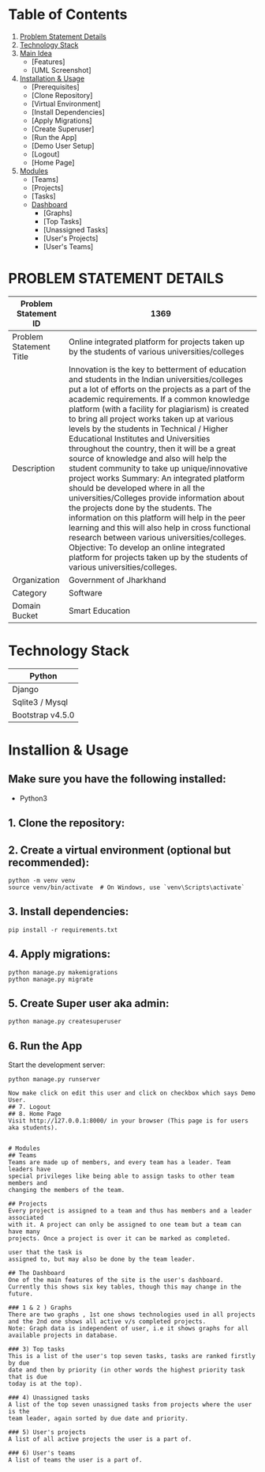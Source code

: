 
# Table of Contents

1. [Problem Statement Details](#problem-statement-details)
2. [Technology Stack](#technology-stack)
3. [Main Idea](#main-idea)
   - [Features]
   - [UML Screenshot]
4. [Installation & Usage](#installion--usage)
   - [Prerequisites]
   - [Clone Repository]
   - [Virtual Environment]
   - [Install Dependencies]
   - [Apply Migrations]
   - [Create Superuser]
   - [Run the App]
   - [Demo User Setup]
   - [Logout]
   - [Home Page]
5. [Modules](#modules)
   - [Teams]
   - [Projects]
   - [Tasks]
   - [Dashboard](#the-dashboard)
      - [Graphs]
      - [Top Tasks]
      - [Unassigned Tasks]
      - [User's Projects]
      - [User's Teams]

# PROBLEM STATEMENT DETAILS
| Problem Statement ID              | 1369                           |
|-----------------------------------|--------------------------------|
| Problem Statement Title           | Online integrated platform for projects taken up by the students of various universities/colleges |
| Description                       | Innovation is the key to betterment of education and students in the Indian universities/colleges put a lot of efforts on the projects as a part of the academic requirements. If a common knowledge platform (with a facility for plagiarism) is created to bring all project works taken up at various levels by the students in Technical / Higher Educational Institutes and Universities throughout the country, then it will be a great source of knowledge and also will help the student community to take up unique/innovative project works Summary: An integrated platform should be developed where in all the universities/Colleges provide information about the projects done by the students. The information on this platform will help in the peer learning and this will also help in cross functional research between various universities/colleges. Objective: To develop an online integrated platform for projects taken up by the students of various universities/colleges. |
| Organization                      | Government of Jharkhand          |
| Category                          | Software                         |
| Domain Bucket                     | Smart Education                  |

# Technology Stack
| Python |
|--------|
| Django|
|Sqlite3 / Mysql|
|Bootstrap v4.5.0|




# Installion & Usage
## Make sure you have the following installed:
- Python3

## 1. **Clone the repository:**
   
## 2. Create a virtual environment (optional but recommended):
```
python -m venv venv
source venv/bin/activate  # On Windows, use `venv\Scripts\activate`
```
## 3. Install dependencies:
```
pip install -r requirements.txt
```
## 4. Apply migrations:
```
python manage.py makemigrations
python manage.py migrate
```
## 5. Create Super user aka admin:
```
python manage.py createsuperuser
```
## 6. Run the App
Start the development server:
```
python manage.py runserver

Now make click on edit this user and click on checkbox which says Demo User.
## 7. Logout 
## 8. Home Page
Visit http://127.0.0.1:8000/ in your browser (This page is for users aka students).


# Modules
## Teams
Teams are made up of members, and every team has a leader. Team leaders have
special privileges like being able to assign tasks to other team members and
changing the members of the team. 

## Projects
Every project is assigned to a team and thus has members and a leader associated
with it. A project can only be assigned to one team but a team can have many
projects. Once a project is over it can be marked as completed.

user that the task is
assigned to, but may also be done by the team leader.

## The Dashboard
One of the main features of the site is the user's dashboard.
Currently this shows six key tables, though this may change in the
future.

### 1 & 2 ) Graphs
There are two graphs , 1st one shows technologies used in all projects and the 2nd one shows all active v/s completed projects.
Note: Graph data is independent of user, i.e it shows graphs for all available projects in database.

### 3) Top tasks
This is a list of the user's top seven tasks, tasks are ranked firstly by due
date and then by priority (in other words the highest priority task that is due
today is at the top).

### 4) Unassigned tasks
A list of the top seven unassigned tasks from projects where the user is the
team leader, again sorted by due date and priority.

### 5) User's projects
A list of all active projects the user is a part of.

### 6) User's teams
A list of teams the user is a part of.
